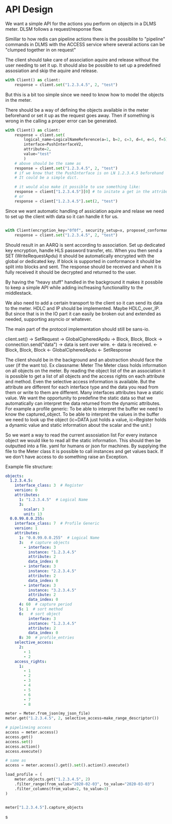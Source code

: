 # API Design

We want a simple API for the actions you perform on objects in a DLMS meter.
DLSM follows a request/response flow.

Simillar to how redis can pipeline actions there is the possiblite to "pipeline"
commands in DLMS with the ACCESS service where several actions can
be "clumped together in on request"

The client should take care of association aquire and release without the user needing
to set it up. It should also be possible to set up a predefined assosiation and skip the
aquire and release.

```python
with Client() as client:
    response = client.set("1.2.3.4.5", 2, "test")
```

But this is a bit too simple since we need to know how to model the objects in the meter.

There should be a way of defining the objects available in the meter beforehand or
set it up as the request goes away. Then if something is wrong in the calling a proper
error can be generated.

```python
with Client() as client:
    response = client.set(
        logical_name=LogicalNameReference(a=1, b=2, c=3, d=4, e=5, f=5)
        interface=PushInterfaceV2,
        attribute=2,
        value="test"
        )
    # above should be the same as
    response = client.set("1.2.3.4.5", 2, "test")
    # if we know that the PushInterface is on LN 1.2.3.4.5 beforehand
    # It could be a simple dict.

    # it would also make it possible to use something like:
    response = client["1.2.3.4.5"][0] # to initate a get in the attribute.
    # or
    response = client["1.2.3.4.5"].set(2, "test")

```

Since we want automatic handling of assiciation aquire and relase we need to set up
the client with data so it can handle it for us.

```python

with Client(encryption_key="0f0f", security_setup=x, proposed_conformance=Conformance() as client:
    response = client.set("1.2.3.4.5", 2, "test")
```

Should result in an AARQ is sent according to association. Set up dedicated key
encryption, handle HLS password transfer, etc.
When you then send a SET (WriteRequestApdu) it should be automatically encrypted
with the global or dedicated key. If block is supported in conformance it should be
split into blocks and sent. The response should be received and when it is fully
received it should be decrypted and returned to the user.

By having the "heavy stuff" handled in the background it makes it possbile to keep a
simple API while adding incfreasing functionallity to the middlestack.

We also need to add a certain transport to the client so it can send its data to the
meter. HDLC and IP should be implemented. Maybe HDLC_over_IP. But since that is in the
IO part it can easily be broken out and extended as needed, supporting asyncio or
whatever.

The main part of the protocol implementation should still be sans-io.

client.set()
 -> SetRequest
   -> GlobalCipheredApdu
      -> Block, Block, Block
      -> connection.send("data")
      -> data is sent over wire.
      <- data is received.
      <- Block, Block, Block
   <- GlobalCipheredApdu
 <- SetResponse


The client should be in the background and an abstraction should face the user
(if the want to).
Ex classname: Meter
The Meter class holds information on all objects on the meter. By reading the
object list of the an association it is possible to get a list of all objects and the
access rights on each attribute and method. Even the selective access information is
available. But the attribute are different for each interface type and the data you
read from them or write to them are different. Many interfaces attributes have a static
value. We want the opportunity to predefine the static data so that we automatically
can interpret the data returned from the dynamic attributes.
For example a profile generic:
To be able to interpret the buffer we need to know the captured_object.
To be able to interpret the values in the buffer we need to look up the object
(ic=DATA just holds a value, ic=Register holds a dynamic value and static information
about the scalar and the unit.)


So we want a way to read the current assosiation list
For every instance object we would like to read all the static information.
This should then be outputted into a file. yaml for humans or json for machines.
By supplying the file to the Meter class it is possible to call instances and get
values back. If we don't have access to do something raise an Exception.

Example file structure:
````yaml
objects:
  1.2.3.4.5:
    interface_class: 3  # Register
    version: 0
    attributes:
      1: "1.2.3.4.5"  # Logical Name
      3:
        scalar: 3
        unit: 13
  0.0.99.0.0.255:
    interface_class: 7  # Profile Generic
    version: 1
    attributes:
      1: "0.0.99.0.0.255"  # Logical Name
      3:   # capture objects
        - interface: 3
          instance: "1.2.3.4.5"
          attribute: 2
          data_index: 0
        - interface: 3
          instance: "2.2.3.4.5"
          attribute: 2
          data_index: 0
        - interface: 3
          instance: "3.2.3.4.5"
          attribute: 2
          data_index: 0
      4: 60  # capture period
      5: 1  # sort method
      6:   # sort object
          interface: 3
          instance: "1.2.3.4.5"
          attribute: 2
          data_index: 0
      8: 30  # profile_entries
    selective_access:
      2:
        - 1
        - 2
    access_rights:
      1:
        - 1
        - 2
        - 3
        - 4
        - 5
        - 6
        - 7
        - 8


````

```python
meter = Meter.from_json(my_json_file)
meter.get("1.2.3.4.5", 2, selective_access=make_range_descriptor())

# pipelineing access
access = meter.access()
access.get()
access.set()
access.action()
access.execute()

# same as
access = meter.access().get().set().action().execute()

load_profile = (
    meter.objects.get("1.2.3.4.5", 2)
    .filter_range(from_value="2020-02-03", to_value="2020-03-03")
    .filter_columns(from_value=2, to_value=3)
)


meter["1.2.3.4.5"].capture_objects

```
s
